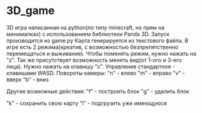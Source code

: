 # 3D_game
3D игра написанная на python(по типу minecraft, но прям на минималках) с использованием библиотеки Panda 3D.
Запуск производится из game.py
Карта генерируется из текстового файла. 
В игре есть 2 режима(креатив, с возможностью безпрепятственно перемещаться и выживание). Чтобы поменять режим, нужно нажать на "z".
Так же присутствует возможность менять вид(от 1-ого и 3-его лица). Нужно нажать на клавишу "c".
Управление стандартное - клавишами WASD.
Повороты камеры:
"n" - влево
"m" - вправо
"v" - вверх
"b" - вниз

Другие возможные действия:
"f" - построить блок
"g" - удалить блок

"k" - сохранить свою карту
"l" - подгрузить уже имеющуюся

